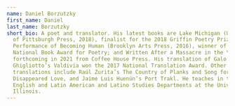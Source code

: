 ```yaml
---
name: Daniel Borzutzky
first_name: Daniel
last_name: Borzutzky
short_bio: A poet and translator. His latest books are Lake Michigan (University
  of Pittsburgh Press, 2018), finalist for the 2018 Griffin Poetry Prize; The
  Performance of Becoming Human (Brooklyn Arts Press, 2016), winner of the 2016
  National Book Award for Poetry; and Written After a Massacre in the Year 2018,
  forthcoming in 2021 from Coffee House Press. His translation of Galo
  Ghigliotto’s Valdivia won the 2017 National Translation Award. Other
  translations include Raúl Zurita’s The Country of Planks and Song for His
  Disappeared Love, and Jaime Luis Huenún’s Port Trakl. He teaches in the
  English and Latin American and Latino Studies Departments at the University of
  Illinois.
---
```

